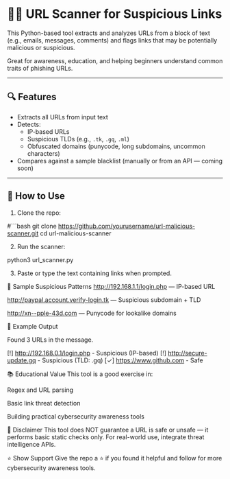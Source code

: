 # 🕵️‍♂️ URL Scanner for Suspicious Links

This Python-based tool extracts and analyzes URLs from a block of text (e.g., emails, messages, comments) and flags links that may be potentially malicious or suspicious.

Great for awareness, education, and helping beginners understand common traits of phishing URLs.

---

## 🔍 Features

- Extracts all URLs from input text
- Detects:
  - IP-based URLs
  - Suspicious TLDs (e.g., `.tk`, `.gq`, `.ml`)
  - Obfuscated domains (punycode, long subdomains, uncommon characters)
- Compares against a sample blacklist (manually or from an API — coming soon)

---

## 🚀 How to Use

1. Clone the repo:

#```bash
git clone https://github.com/yourusername/url-malicious-scanner.git
cd url-malicious-scanner



2. Run the scanner:

python3 url_scanner.py



3. Paste or type the text containing links when prompted.




📌 Sample Suspicious Patterns
http://192.168.1.1/login.php — IP-based URL

http://paypal.account.verify-login.tk — Suspicious subdomain + TLD

http://xn--pple-43d.com — Punycode for lookalike domains



📸 Example Output

Found 3 URLs in the message.

[!] http://192.168.0.1/login.php - Suspicious (IP-based)
[!] http://secure-update.gq - Suspicious (TLD: .gq)
[✓] https://www.github.com - Safe



📚 Educational Value
This tool is a good exercise in:

Regex and URL parsing

Basic link threat detection

Building practical cybersecurity awareness tools



🛑 Disclaimer
This tool does NOT guarantee a URL is safe or unsafe — it performs basic static checks only. For real-world use, integrate threat intelligence APIs.


⭐ Show Support
Give the repo a ⭐ if you found it helpful and follow for more cybersecurity awareness tools.
